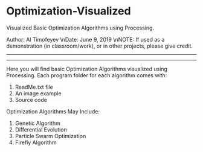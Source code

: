 # Optimization-Visualized
Visualized Basic Optimization Algorithms using Processing.

Author:	Al Timofeyev
\nDate:	June 9, 2019
\nNOTE: If used as a demonstration (in classroom/work), or in other projects, please give credit.
****************************************************************************************************
****************************************************************************************************

Here you will find basic Optimization Algorithms visualized using Processing.
Each program folder for each algorithm comes with:
1.  ReadMe.txt file
2.  An image example
3.  Source code

Optimization Algorithms May Include:
1.  Genetic Algorithm
2.  Differential Evolution
3.  Particle Swarm Optimization
4.  Firefly Algorithm
